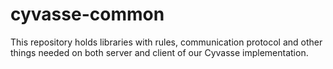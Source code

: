 cyvasse-common
==============

This repository holds libraries with rules, communication protocol and other
things needed on both server and client of our Cyvasse implementation.

